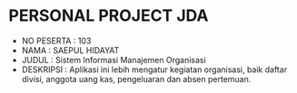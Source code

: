# PERSONAL PROJECT JDA

- NO PESERTA : 103
- NAMA : SAEPUL HIDAYAT
- JUDUL : Sistem Informasi Manajemen Organisasi
- DESKRIPSI : Aplikasi ini lebih mengatur kegiatan organisasi, baik daftar divisi, anggota uang kas, pengeluaran dan absen pertemuan.
